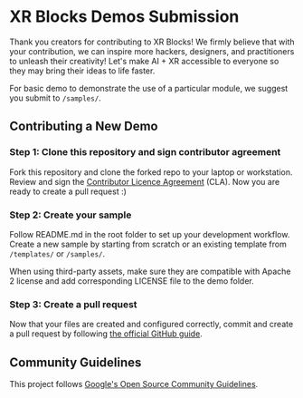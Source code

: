 # XR Blocks Demos Submission

Thank you creators for contributing to XR Blocks! We firmly believe
that with your contribution, we can inspire more hackers, designers, and
practitioners to unleash their creativity! Let's make AI + XR accessible to
everyone so they may bring their ideas to life faster.

For basic demo to demonstrate the use of a particular module, we suggest you
submit to `/samples/`.

## Contributing a New Demo

### Step 1: Clone this repository and sign contributor agreement

Fork this repository and clone the forked repo to your laptop or workstation.
Review and sign the
[Contributor Licence Agreement](https://cla.developers.google.com/about) (CLA).
Now you are ready to create a pull request :)

### Step 2: Create your sample

Follow README.md in the root folder to set up your development workflow. Create
a new sample by starting from scratch or an existing template from `/templates/`
or `/samples/`.

When using third-party assets, make sure they are compatible with Apache 2
license and add corresponding LICENSE file to the demo folder.

### Step 3: Create a pull request

Now that your files are created and configured correctly, commit and create a
pull request by following
[the official GitHub guide](https://docs.github.com/en/pull-requests/collaborating-with-pull-requests/proposing-changes-to-your-work-with-pull-requests/creating-a-pull-request).

## Community Guidelines

This project follows [Google's Open Source Community Guidelines](https://opensource.google/conduct/).
